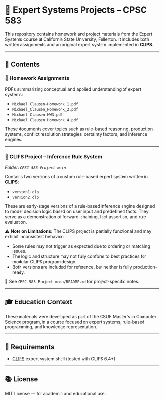 # 🧠 Expert Systems Projects – CPSC 583

This repository contains homework and project materials from the Expert Systems course at California State University, Fullerton. It includes both written assignments and an original expert system implemented in **CLIPS**.

---

## 📁 Contents

### 📝 Homework Assignments
PDFs summarizing conceptual and applied understanding of expert systems:
- `Michael Clausen-Homework 1.pdf`
- `Michael_Clausen_Homework_2.pdf`
- `Michael Clausen HW3.pdf`
- `Michael Clausen Homework 4.pdf`

These documents cover topics such as rule-based reasoning, production systems, conflict resolution strategies, certainty factors, and inference engines.

---

### 🧪 CLIPS Project – Inference Rule System
*Folder: `CPSC-583-Project-main`*

Contains two versions of a custom rule-based expert system written in **CLIPS**:

- `version1.clp`
- `version2.clp`

These are early-stage versions of a rule-based inference engine designed to model decision logic based on user input and predefined facts. They serve as a demonstration of forward-chaining, fact assertion, and rule evaluation.

⚠️ **Note on Limitations:**
The CLIPS project is partially functional and may exhibit inconsistent behavior:
- Some rules may not trigger as expected due to ordering or matching issues.
- The logic and structure may not fully conform to best practices for modular CLIPS program design.
- Both versions are included for reference, but neither is fully production-ready.

📄 See `CPSC-583-Project-main/README.md` for project-specific notes.

---

## 🎓 Education Context
These materials were developed as part of the CSUF Master's in Computer Science program, in a course focused on expert systems, rule-based programming, and knowledge representation.

---

## 📌 Requirements
- [CLIPS](http://www.clipsrules.net) expert system shell (tested with CLIPS 6.4+)

---

## 📚 License
MIT License — for academic and educational use.

